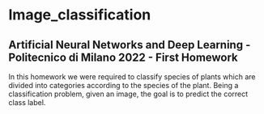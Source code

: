 # Image_classification
## Artificial Neural Networks and Deep Learning - Politecnico di Milano 2022 - First Homework

In this homework we were required to classify species of plants which are divided into categories according to the species of the plant. Being a classification problem, given an image, the goal is to predict the correct class label.
